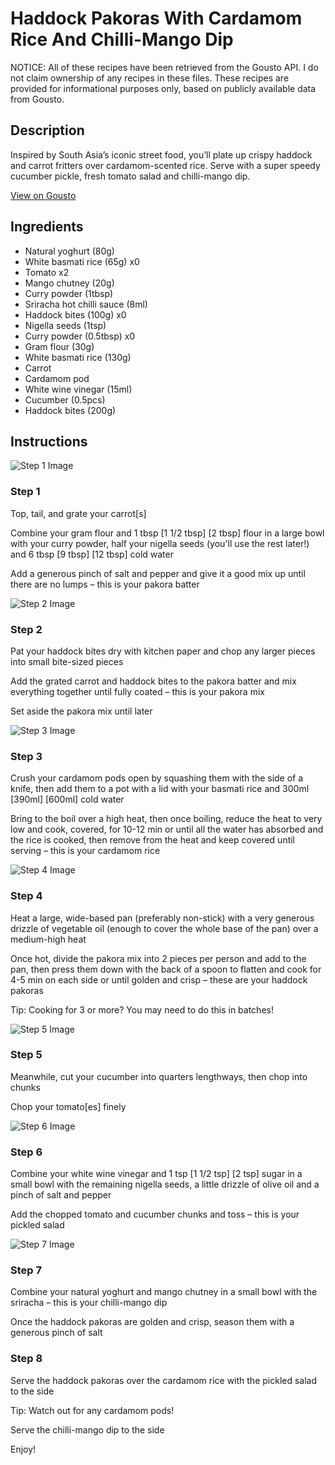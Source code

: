# Haddock Pakoras With Cardamom Rice And Chilli-Mango Dip

NOTICE: All of these recipes have been retrieved from the Gousto API. I do not claim ownership of any recipes in these files. These recipes are provided for informational purposes only, based on publicly available data from Gousto.

## Description

Inspired by South Asia’s iconic street food, you’ll plate up crispy haddock and carrot fritters over cardamom-scented rice. Serve with a super speedy cucumber pickle, fresh tomato salad and chilli-mango dip.

[View on Gousto](https://www.gousto.co.uk/recipes/cookbook/haddock-pakoras-with-cardamom-rice-and-chilli-mango-dip)

## Ingredients

- Natural yoghurt (80g)
- White basmati rice (65g) x0
- Tomato x2
- Mango chutney (20g)
- Curry powder (1tbsp)
- Sriracha hot chilli sauce (8ml)
- Haddock bites (100g) x0
- Nigella seeds (1tsp)
- Curry powder (0.5tbsp) x0
- Gram flour (30g)
- White basmati rice (130g)
- Carrot
- Cardamom pod
- White wine vinegar (15ml)
- Cucumber (0.5pcs)
- Haddock bites (200g)

## Instructions

![Step 1 Image](https://production-media.gousto.co.uk/cms/recipe-step-image/step-1-copy-1657627341972-x200.jpg)

### Step 1

Top, tail, and grate your carrot[s]

Combine your gram flour and 1 tbsp<span class="text-purple"> [1 1/2 tbsp]</span> <span class="text-danger">[2 tbsp]</span> flour in a large bowl with your curry powder, half your nigella seeds (you'll use the rest later!) and 6 tbsp <span class="text-purple">[9 tbsp]</span> <span class="text-danger">[12 tbsp]</span> cold water

Add a generous pinch of salt and pepper and give it a good mix up until there are no lumps – this is your pakora batter

![Step 2 Image](https://production-media.gousto.co.uk/cms/recipe-step-image/step-2-copy-1657627393117-x200.jpg)

### Step 2

Pat your haddock bites dry with kitchen paper and chop any larger pieces into small bite-sized pieces

Add the grated carrot and haddock bites to the pakora batter and mix everything together until fully coated – this is your pakora mix

Set aside the pakora mix until later

![Step 3 Image](https://production-media.gousto.co.uk/cms/recipe-step-image/step-3-copy-1657627401449-x200.jpg)

### Step 3

Crush your cardamom pods open by squashing them with the side of a knife, then add them to a pot with a lid with your basmati rice and 300ml <span class="text-purple">[390ml]</span> <span class="text-danger">[600ml] </span>cold water

Bring to the boil over a high heat, then once boiling, reduce the heat to very low and cook, covered, for 10-12 min or until all the water has absorbed and the rice is cooked, then remove from the heat and keep covered until serving – this is your cardamom rice

![Step 4 Image](https://production-media.gousto.co.uk/cms/recipe-step-image/step-4-copy-1657627411989-x200.jpg)

### Step 4

Heat a large, wide-based pan (preferably non-stick) with a very generous drizzle of vegetable oil (enough to cover the whole base of the pan) over a medium-high heat

Once hot, divide the pakora mix into 2 pieces per person and add to the pan, then press them down with the back of a spoon to flatten and cook for 4-5 min on each side or until golden and crisp – these are your haddock pakoras

Tip: Cooking for 3 or more? You may need to do this in batches!

![Step 5 Image](https://production-media.gousto.co.uk/cms/recipe-step-image/step-5-copy-1657627429015-x200.jpg)

### Step 5

Meanwhile, cut your cucumber into quarters lengthways, then chop into chunks

Chop your tomato[es] finely

![Step 6 Image](https://production-media.gousto.co.uk/cms/recipe-step-image/step-6-copy-1657627436320-x200.jpg)

### Step 6

Combine your white wine vinegar and 1 tsp <span class="text-purple">[1 1/2 tsp]</span> <span class="text-danger">[2 tsp]</span> sugar in a small bowl with the remaining nigella seeds, a little drizzle of olive oil and a pinch of salt and pepper

Add the chopped tomato and cucumber chunks and toss – this is your pickled salad

![Step 7 Image](https://production-media.gousto.co.uk/cms/recipe-step-image/step-7-copy-1657627454049-x200.jpg)

### Step 7

Combine your natural yoghurt and mango chutney in a small bowl with the sriracha – this is your chilli-mango dip

Once the haddock pakoras are golden and crisp, season them with a generous pinch of salt

### Step 8

Serve the haddock pakoras over the cardamom rice with the pickled salad to the side

Tip: Watch out for any cardamom pods!

Serve the chilli-mango dip to the side

Enjoy!

